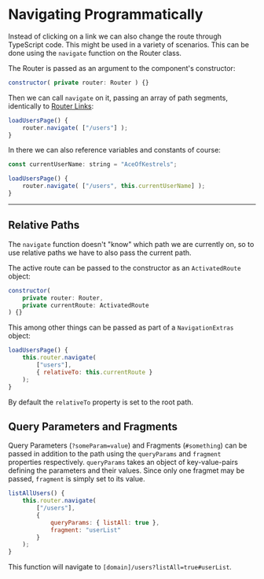 # Navigating Programmatically
Instead of clicking on a link we can also change the route through TypeScript code. This might be used in a variety of scenarios.
This can be done using the `navigate` function on the Router class.

The Router is passed as an argument to the component's constructor:
```js
constructor( private router: Router ) {}
```
Then we can call `navigate` on it, passing an array of path segments, identically to [Router Links](basic-linking.md):
```js
loadUsersPage() {
    router.navigate( ["/users"] );
}
```
In there we can also reference variables and constants of course:
```js
const currentUserName: string = "AceOfKestrels";

loadUsersPage() {
    router.navigate( ["/users", this.currentUserName] );
}
```

---
## Relative Paths
The `navigate` function doesn't "know" which path we are currently on, so to use relative paths we have to also pass the current path. 

The active route can be passed to the constructor as an `ActivatedRoute` object:
```js
constructor( 
    private router: Router, 
    private currentRoute: ActivatedRoute 
) {}
```
This among other things can be passed as part of a `NavigationExtras` object:
```js
loadUsersPage() {
    this.router.navigate( 
        ["users"], 
        { relativeTo: this.currentRoute } 
    );
}
```
By default the `relativeTo` property is set to the root path.

## Query Parameters and Fragments
Query Parameters (`?someParam=value`) and Fragments (`#something`) can be passed in addition to the path using the `queryParams` and `fragment` properties respectively.
`queryParams` takes an object of key-value-pairs defining the parameters and their values. 
Since only one fragmet may be passed, `fragment` is simply set to its value.
```js
listAllUsers() {
    this.router.navigate( 
        ["/users"], 
        { 
            queryParams: { listAll: true },
            fragment: "userList"
        } 
    );
}
```
This function will navigate to `[domain]/users?listAll=true#userList`.